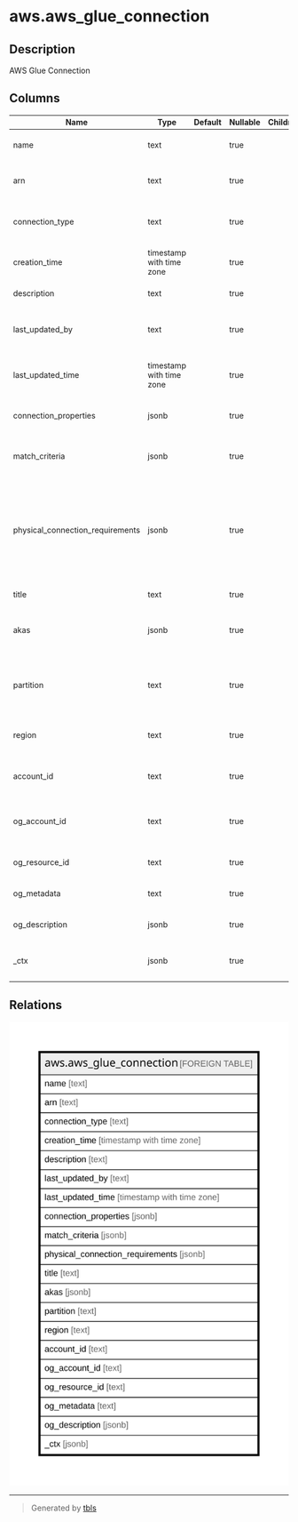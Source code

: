 # aws.aws_glue_connection

## Description

AWS Glue Connection

## Columns

| Name | Type | Default | Nullable | Children | Parents | Comment |
| ---- | ---- | ------- | -------- | -------- | ------- | ------- |
| name | text |  | true |  |  | The name of the connection definition. |
| arn | text |  | true |  |  | The Amazon Resource Name (ARN) of the connection. |
| connection_type | text |  | true |  |  | The type of the connection. Currently, SFTP is not supported. |
| creation_time | timestamp with time zone |  | true |  |  | The time that this connection definition was created. |
| description | text |  | true |  |  | The description of the connection. |
| last_updated_by | text |  | true |  |  | The user, group, or role that last updated this connection definition. |
| last_updated_time | timestamp with time zone |  | true |  |  | The last time that this connection definition was updated. |
| connection_properties | jsonb |  | true |  |  | These key-value pairs define parameters for the connection. |
| match_criteria | jsonb |  | true |  |  | A list of criteria that can be used in selecting this connection. |
| physical_connection_requirements | jsonb |  | true |  |  | A map of physical connection requirements, such as virtual private cloud (VPC) and SecurityGroup, that are needed to make this connection successfully. |
| title | text |  | true |  |  | Title of the resource. |
| akas | jsonb |  | true |  |  | Array of globally unique identifier strings (also known as) for the resource. |
| partition | text |  | true |  |  | The AWS partition in which the resource is located (aws, aws-cn, or aws-us-gov). |
| region | text |  | true |  |  | The AWS Region in which the resource is located. |
| account_id | text |  | true |  |  | The AWS Account ID in which the resource is located. |
| og_account_id | text |  | true |  |  | The Platform Account ID in which the resource is located. |
| og_resource_id | text |  | true |  |  | The unique ID of the resource in opengovernance. |
| og_metadata | text |  | true |  |  | Platform Metadata of the AWS resource. |
| og_description | jsonb |  | true |  |  | The full model description of the resource |
| _ctx | jsonb |  | true |  |  | Steampipe context in JSON form, e.g. connection_name. |

## Relations

![er](aws.aws_glue_connection.svg)

---

> Generated by [tbls](https://github.com/k1LoW/tbls)
